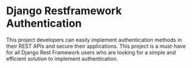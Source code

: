 # Django Restframework Authentication
This project developers can easily implement authentication methods in their REST APIs and secure their applications. This project is a must-have for all Django Rest Framework users who are looking for a simple and efficient solution to implement authentication.
